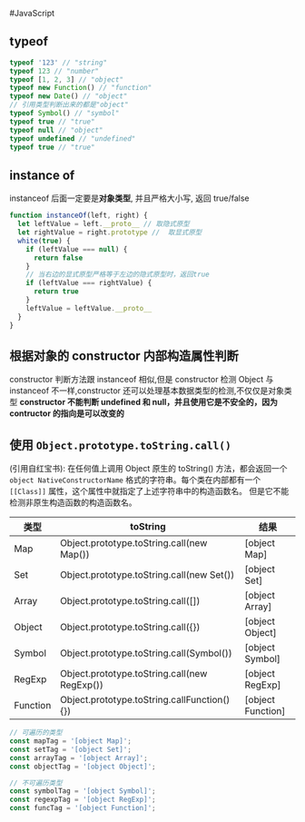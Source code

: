 #JavaScript

## typeof

```javascript
typeof '123' // "string"
typeof 123 // "number"
typeof [1, 2, 3] // "object"
typeof new Function() // "function"
typeof new Date() // "object"
// 引用类型判断出来的都是"object"
typeof Symbol() // "symbol"
typeof true // "true"
typeof null // "object"
typeof undefined // "undefined"
typeof true // "true"
```

## instance of

instanceof 后面一定要是**对象类型**, 并且严格大小写, 返回 true/false

```javascript
function instanceOf(left, right) {
  let leftValue = left.__proto__ // 取隐式原型
  let rightValue = right.prototype //  取显式原型
  white(true) {
    if (leftValue === null) {
      return false
    }
    // 当右边的显式原型严格等于左边的隐式原型时，返回true
    if (leftValue === rightValue) {
      return true
    }
    leftValue = leftValue.__proto__
  }
}

```

## 根据对象的 constructor 内部构造属性判断

constructor 判断方法跟 instanceof 相似,但是 constructor 检测 Object 与 instanceof 不一样,constructor 还可以处理基本数据类型的检测,不仅仅是对象类型
**constructor 不能判断 undefined 和 null，并且使用它是不安全的，因为 contructor 的指向是可以改变的**

## 使用 `Object.prototype.toString.call()`

(引用自红宝书): 在任何值上调用 Object 原生的 toString() 方法，都会返回一个 `object NativeConstructorName` 格式的字符串。每个类在内部都有一个 `[[Class]]` 属性，这个属性中就指定了上述字符串中的构造函数名。 但是它不能检测非原生构造函数的构造函数名。

| 类型     | toString                                     | 结果              |
| -------- | -------------------------------------------- | ----------------- |
| Map      | Object.prototype.toString.call(new Map())    | [object Map]      |
| Set      | Object.prototype.toString.call(new Set())    | [object Set]      |
| Array    | Object.prototype.toString.call([])           | [object Array]    |
| Object   | Object.prototype.toString.call({})           | [object Object]   |
| Symbol   | Object.prototype.toString.call(Symbol())     | [object Symbol]   |
| RegExp   | Object.prototype.toString.call(new RegExp()) | [object RegExp]   |
| Function | Object.prototype.toString.callFunction() {}) | [object Function] |

```js
// 可遍历的类型
const mapTag = '[object Map]';
const setTag = '[object Set]';
const arrayTag = '[object Array]';
const objectTag = '[object Object]';

// 不可遍历类型
const symbolTag = '[object Symbol]';
const regexpTag = '[object RegExp]';
const funcTag = '[object Function]';
```
